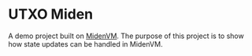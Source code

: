 # UTXO Miden

A demo project built on [MidenVM](https://0xpolygonmiden.github.io/miden-vm/intro/main.html). The purpose of this project is to show how state updates can be handled in MidenVM.
